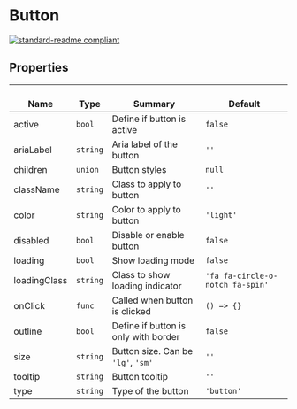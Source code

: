 # Button
  [![standard-readme compliant](https://img.shields.io/badge/standard--readme-OK-green.svg?style=flat-square)](https://github.com/RichardLitt/standard-readme)
  

  ## Properties
  | </br>Name | </br>Type | </br>Summary | </br>Default | 
| ---- | ---- | ---- | ---- |
| active | `bool` | Define if button is active | `false` |
| ariaLabel | `string` | Aria label of the button | `''` |
| children | `union` | Button styles | `null` |
| className | `string` | Class to apply to button | `''` |
| color | `string` | Color to apply to button | `'light'` |
| disabled | `bool` | Disable or enable button | `false` |
| loading | `bool` | Show loading mode | `false` |
| loadingClass | `string` | Class to show loading indicator | `'fa fa-circle-o-notch fa-spin'` |
| onClick | `func` | Called when button is clicked | `() => {}` |
| outline | `bool` | Define if button is only with border | `false` |
| size | `string` | Button size. Can be <code>'lg'</code>, <code>'sm'</code> | `''` |
| tooltip | `string` | Button tooltip | `''` |
| type | `string` | Type of the button | `'button'` |